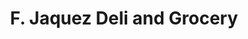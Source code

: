 ---
title: "F. Jaquez Deli and Grocery"
url: /philadelphia/f-jaquez-deli-and-grocery/
shop: Lebensmittel
---